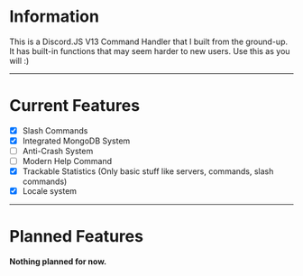 # Information
This is a Discord.JS V13 Command Handler that I built from the ground-up. It has built-in functions that may seem harder to new users. Use this as you will :)

- - - -

# Current Features

* [x] Slash Commands
* [x] Integrated MongoDB System
* [ ] Anti-Crash System
* [ ] Modern Help Command
* [x] Trackable Statistics (Only basic stuff like servers, commands, slash commands)
* [x] Locale system 

- - - -

# Planned Features

**Nothing planned for now.**